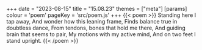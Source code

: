 +++
date = "2023-08-15"
title = "15.08.23"
themes = ["meta"]
[params]
  colour = 'poem'
  pageKey = 'src/poem.js'
+++
{{< poem >}}
Standing here I tap away,
And wonder how this leaning frame,
Finds balance true in doubtless dance,
From tendons, bones that hold me there,
And guiding brain that seems to pair,
My motions with my active mind,
And on two feet I stand upright.
{{< /poem >}}